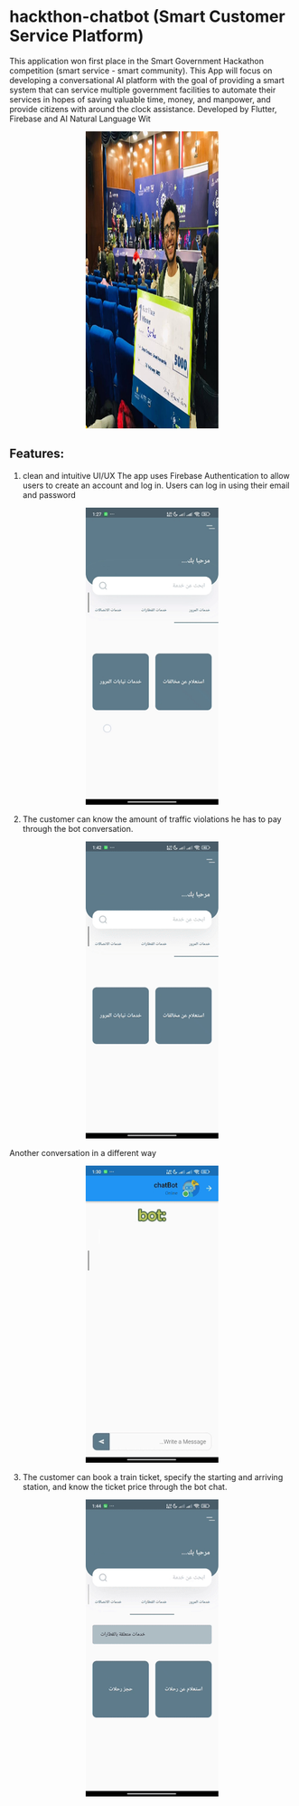 # hackthon-chatbot (Smart Customer Service Platform)
This application won first place in the Smart Government Hackathon competition (smart service - smart community).
This App will focus on developing a conversational AI platform with the goal of providing a smart system that can service multiple government facilities to automate their services in hopes of saving valuable time, money, and manpower, and provide citizens with around the clock assistance.
Developed by Flutter, Firebase and AI Natural Language Wit 
<p align="center">
  <img width="235" height="525" src="assets/project_images/First_place.jpg">
</p>

## Features:
1. clean and intuitive UI/UX 
The app uses Firebase Authentication to allow users to create an account and log in. Users can log in using their email and password 
<p align="center">
  <img width="235" height="525" src="assets/project_images/ui.gif">
</p>

2. The customer can know the amount of traffic violations he has to pay through the bot conversation.
<p align="center">
  <img width="235" height="525" src="assets/project_images/traffic.gif">
</p>

Another conversation in a different way
<p align="center">
  <img width="235" height="525" src="assets/project_images/traffic2.gif">
</p>

3. The customer can book a train ticket, specify the starting and arriving station, and know the ticket price through the bot chat.
<p align="center">
  <img width="235" height="525" src="assets/project_images/train.gif">
</p>
